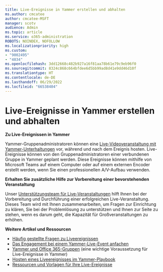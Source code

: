 ```yaml
---
title: Live-Ereignisse in Yammer erstellen und abhalten
ms.author: cmcatee
author: cmcatee-MSFT
manager: scotv
audience: Admin
ms.topic: article
ms.service: o365-administration
ROBOTS: NOINDEX, NOFOLLOW
ms.localizationpriority: high
ms.custom:
- "9002495"
- "4834"
ms.openlocfilehash: 3dd12668c482b927a16f81aa78b61e79c9eb96f0
ms.sourcegitcommit: 8324c868c664bfdee6d5bb99ad8d41e9dd46d10f
ms.translationtype: HT
ms.contentlocale: de-DE
ms.lasthandoff: 06/29/2022
ms.locfileid: "66538404"
---
```

# <a name="create-and-run-live-events-in-yammer"></a>Live-Ereignisse in Yammer erstellen und abhalten

**Zu Live-Ereignissen in Yammer**

Yammer-Gruppenadministratoren können eine [Live-Videoveranstaltung mit Yammer-Unterhaltungen](https://docs.microsoft.com/yammer/manage-yammer-groups/yammer-live-events) vor, während und nach dem Ereignis hosten. Live-Ereignisse können von den Gruppenadministratoren einer verbundenen Gruppe in Yammer geplant werden. Diese Ereignisse können mithilfe von Microsoft Teams auf einem Computer oder auf einem externen Encoder erstellt werden, wenn Sie einen professionellen A/V-Aufbau verwenden.

**Erhalten Sie zusätzliche Hilfe zur Vorbereitung einer bevorstehenden Veranstaltung**

Unser [Unterstützungsteam für Live-Veranstaltungen](https://aka.ms/AA87gbh) hilft Ihnen bei der Vorbereitung und Durchführung einer erfolgreichen Live-Veranstaltung. Dieses Team wird mit Ihnen zusammenarbeiten, um Fragen zur Einrichtung zu klären, Sie bei der Problemlösung zu unterstützen und Ihnen zur Seite zu stehen, wenn es darum geht, die Kapazität für Großveranstaltungen zu erhöhen.

**Weitere Artikel und Ressourcen**

- [Häufig gestellte Fragen zu Liveereignissen](https://support.microsoft.com/office/classic-yammer-live-event-faq-43bbd59d-a734-4c8f-923d-6a239d137d34)
- [Das Engagement bei einem Yammer-Live-Event anfachen](https://support.microsoft.com/office/drive-engagement-in-a-classic-yammer-live-event-c0244ad8-6dcb-419c-add9-2e4a00543412)
- [Yammer und Office 365-Gruppen](https://docs.microsoft.com/yammer/manage-yammer-groups/yammer-and-office-365-groups) (eine wichtige Voraussetzung für Live-Ereignisse in Yammer)
- [Hosten eines Liveereignisses im Yammer-Playbook](https://aka.ms/LiveEventsinYammerplaybook)
- [Ressourcen und Vorlagen für Ihre Live-Ereignisse](https://aka.ms/LiveEventYammerTemplates)
